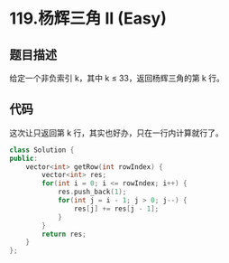 # 119.杨辉三角 II (Easy)

## 题目描述

给定一个非负索引 k，其中 k ≤ 33，返回杨辉三角的第 k 行。

## 代码

这次让只返回第 k 行，其实也好办，只在一行内计算就行了。

```c++
class Solution {
public:
    vector<int> getRow(int rowIndex) {
        vector<int> res;
        for(int i = 0; i <= rowIndex; i++) {
            res.push_back(1);
            for(int j = i - 1; j > 0; j--) {
                res[j] += res[j - 1];
            }
        }
        return res;
    }
};
```